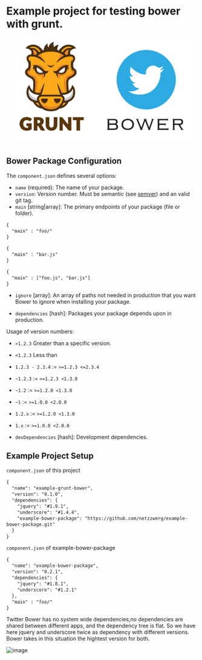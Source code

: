 
# Example project for testing bower with grunt.

![image](doc/gruntbower.png)

## Bower Package Configuration

The `component.json` defines several options:

* `name` (required): The name of your package.
* `version`: Version number. Must be semantic (see [semver](http://semver.org/)) and an valid git tag.
* `main` [string|array]: The primary endpoints of your package (file or folder).

```
{
  "main" : "foo/"
}
```

```
{
  "main" : "bar.js"
}
```

```
{
  "main" : ["foo.js", "bar.js"]
}
```

* `ignore` [array]: An array of paths not needed in production that you want
  Bower to ignore when installing your package.

* `dependencies` [hash]: Packages your package depends upon in production.

Usage of version numbers:

* `>1.2.3` Greater than a specific version.
* `<1.2.3` Less than
* `1.2.3 - 2.3.4` := `>=1.2.3 <=2.3.4`
* `~1.2.3` := `>=1.2.3 <1.3.0`
* `~1.2` := `>=1.2.0 <1.3.0`
* `~1` := `>=1.0.0 <2.0.0`
* `1.2.x` := `>=1.2.0 <1.3.0`
* `1.x` := `>=1.0.0 <2.0.0`

* `devDependencies` [hash]: Development dependencies.

## Example Project Setup

```component.json``` of this project

```
{
  "name": "example-grunt-bower",
  "version": "0.1.0",
  "dependencies": {
    "jquery": "#1.9.1",
    "underscore": "#1.4.4",
    "example-bower-package": "https://github.com/netzzwerg/example-bower-package.git"
  }
}
```


```component.json``` of example-bower-package

```
{
  "name": "example-bower-package",
  "version": "0.2.1",
  "dependencies": {
    "jquery": "#1.8.1",
    "underscore": "#1.2.1"
  },
  "main" : "foo/"
}
```

Twitter Bower has no system wide dependencies,no dependencies are shared between different apps, and the dependency tree is flat. So we have here jquery and underscore twice as dependency with different versions.
Bower takes in this situation the hightest version for both.

![image](doc/bower001.png)

